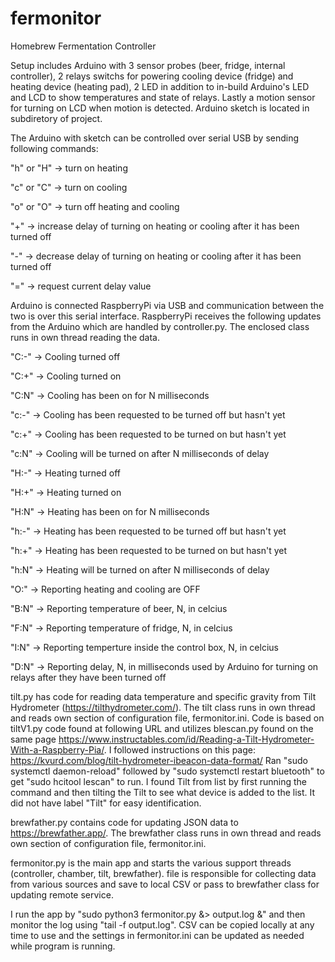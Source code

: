 # fermonitor
Homebrew Fermentation Controller 

Setup includes Arduino with 3 sensor probes (beer, fridge, internal controller), 2 relays switchs for powering cooling device (fridge) and heating device (heating pad), 2 LED in addition to in-build Arduino's LED and LCD to show temperatures and state of relays. Lastly a motion sensor for turning on LCD when motion is detected. Arduino sketch is located in subdiretory of project.

The Arduino with sketch can be controlled over serial USB by sending following commands:

"h" or "H" -> turn on heating<p>
"c" or "C" -> turn on cooling<p>
"o" or "O" -> turn off heating and cooling<p>
"+" -> increase delay of turning on heating or cooling after it has been turned off<p>
"-" -> decrease delay of turning on heating or cooling after it has been turned off<p>
"=" -> request current delay value<p>

Arduino is connected RaspberryPi via USB and communication between the two is over this serial interface. RaspberryPi receives the following updates from the Arduino which are handled by controller.py. The enclosed class runs in own thread reading the data.

"C:-" -> Cooling turned off<p>
"C:+" -> Cooling turned on<p>
"C:N" -> Cooling has been on for N milliseconds<p>
"c:-" -> Cooling has been requested to be turned off but hasn't yet<p>
"c:+" -> Cooling has been requested to be turned on but hasn't yet<p>
"c:N" -> Cooling will be turned on after N milliseconds of delay<p>
"H:-" -> Heating turned off<p>
"H:+" -> Heating turned on<p>
"H:N" -> Heating has been on for N milliseconds<p>
"h:-" -> Heating has been requested to be turned off but hasn't yet<p>
"h:+" -> Heating has been requested to be turned on but hasn't yet<p>
"h:N" -> Heating will be turned on after N milliseconds of delay<p>
"O:" -> Reporting heating and cooling are OFF<p>
"B:N" -> Reporting temperature of beer, N, in celcius<p>
"F:N" -> Reporting temperature of fridge, N, in celcius<p>
"I:N" -> Reporting temperture inside the control box, N, in celcius<p>
"D:N" -> Reporting delay, N, in milliseconds used by Arduino for turning on relays after they have been turned off<p>
   
tilt.py has code for reading data temperature and specific gravity from Tilt Hydrometer (https://tilthydrometer.com/). The tilt class runs in own thread and reads own section of configuration file, fermonitor.ini. Code is based on tiltV1.py code found at following URL and utilizes blescan.py found on the same page
https://www.instructables.com/id/Reading-a-Tilt-Hydrometer-With-a-Raspberry-Pia/. I followed instructions on this page: https://kvurd.com/blog/tilt-hydrometer-ibeacon-data-format/ Ran "sudo systemctl daemon-reload" followed by "sudo systemctl restart bluetooth" to get "sudo hcitool lescan" to run. I found Tilt from list by first running the command and then tilting the Tilt to see what device is added to the list. It did not have label "Tilt" for easy identification.

brewfather.py contains code for updating JSON data to https://brewfather.app/. The brewfather class runs in own thread and reads own section of configuration file, fermonitor.ini.

fermonitor.py is the main app and starts the various support threads (controller, chamber, tilt, brewfather). file is responsible for collecting data from various sources and save to local CSV or pass to brewfather class for updating remote service.

I run the app by "sudo python3 fermonitor.py &> output.log &" and then monitor the log using "tail -f output.log". CSV can be copied locally at any time to use and the settings in fermonitor.ini can be updated as needed while program is running.  
